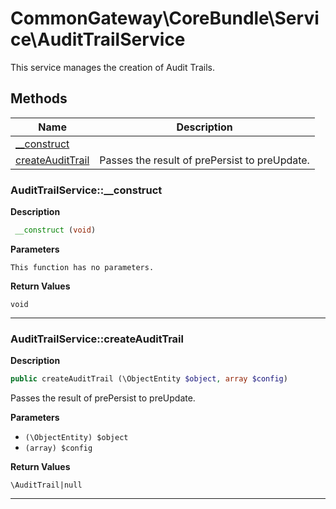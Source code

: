 # CommonGateway\CoreBundle\Service\AuditTrailService  

This service manages the creation of Audit Trails.





## Methods

| Name | Description |
|------|-------------|
|[__construct](#audittrailservice__construct)||
|[createAuditTrail](#audittrailservicecreateaudittrail)|Passes the result of prePersist to preUpdate.|




### AuditTrailService::__construct  

**Description**

```php
 __construct (void)
```

 

 

**Parameters**

`This function has no parameters.`

**Return Values**

`void`


<hr />


### AuditTrailService::createAuditTrail  

**Description**

```php
public createAuditTrail (\ObjectEntity $object, array $config)
```

Passes the result of prePersist to preUpdate. 

 

**Parameters**

* `(\ObjectEntity) $object`
* `(array) $config`

**Return Values**

`\AuditTrail|null`




<hr />

